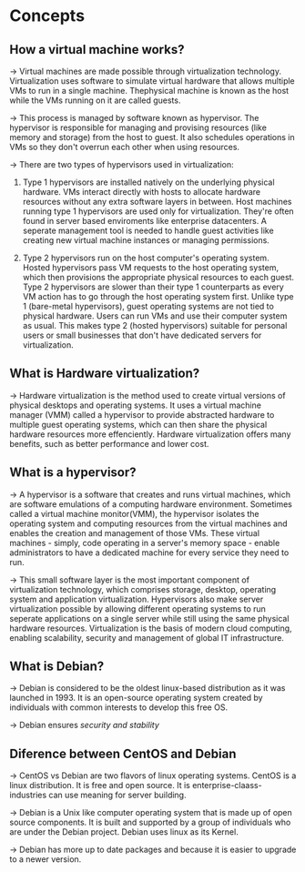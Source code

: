 # Concepts

## How a virtual machine works?

-> Virtual machines are made possible through virtualization technology. Virtualization uses software to simulate virtual hardware that allows multiple VMs to run in a single machine. Thephysical machine is known as the host while the VMs running on it are called guests.

-> This process is managed by software known as hypervisor. The hypervisor is responsible for managing and provising resources (like memory and storage) from the host to guest. It also schedules operations in VMs so they don't overrun each other when using resources.

-> There are two types of hypervisors used in virtualization:
   1. Type 1 hypervisors are installed natively on the underlying physical hardware. VMs interact directly with hosts to allocate hardware resources without any           extra software layers in between. Host machines running type 1 hypervisors are used only for virtualization. They're often found in server based enviroments         like enterprise datacenters. A seperate management tool is needed to handle guest activities like creating new virtual machine instances or managing                 permissions.
   
   2. Type 2 hypervisors run on the host computer's operating system. Hosted hypervisors pass VM requests to the host operating system, which then provisions the       appropriate physical resources to each guest. Type 2 hypervisors are slower than their type 1 counterparts as every VM action has to go through the host             operating system first. Unlike type 1 (bare-metal hypervisors), guest operating systems are not tied to physical hardware. Users can run VMs and use their           computer system as usual. This makes type 2 (hosted hypervisors) suitable for personal users or small businesses that don't have dedicated servers for               virtualization.

## What is Hardware virtualization?

-> Hardware virtualization is the method used to create virtual versions of physical desktops and operating systems. It uses a virtual machine manager (VMM) called a hypervisor to provide abstracted hardware to multiple guest operating systems, which can then share the physical hardware resources more effenciently. Hardware virtualization offers many benefits, such as better performance and lower cost.

## What is a hypervisor?

-> A hypervisor is a software that creates and runs virtual machines, which are software emulations of a computing hardware environment. Sometimes called a virtual machine monitor(VMM), the hypervisor isolates the operating system and computing resources from the virtual machines and enables the creation and management of those VMs. These virtual machines - simply, code operating in a server's memory space - enable administrators to have a dedicated machine for every service they need to run.

-> This small software layer is the most important component of virtualization technology, which comprises storage, desktop, operating system and application virtualization. Hypervisors also make server virtualization possible by allowing different operating systems to run seperate applications on a single server while still using the same physical hardware resources. Virtualization is the basis of modern cloud computing, enabling scalability, security and management of global IT infrastructure.

## What is Debian?

-> Debian is considered to be the oldest linux-based distribution as it was launched in 1993. It is an open-source operating system created by individuals with common interests to develop this free OS.

-> Debian ensures *security and stability*

## Diference between CentOS and Debian

-> CentOS vs Debian are two flavors of linux operating systems. CentOS is a linux distribution. It is free and open source. It is enterprise-claass-industries can use meaning for server building.

-> Debian is a Unix like computer operating system that is made up of open source components. It is built and supported by a group of individuals who are under the Debian project. Debian uses linux as its Kernel.

-> Debian has more up to date packages and because it is easier to upgrade to a newer version. 
